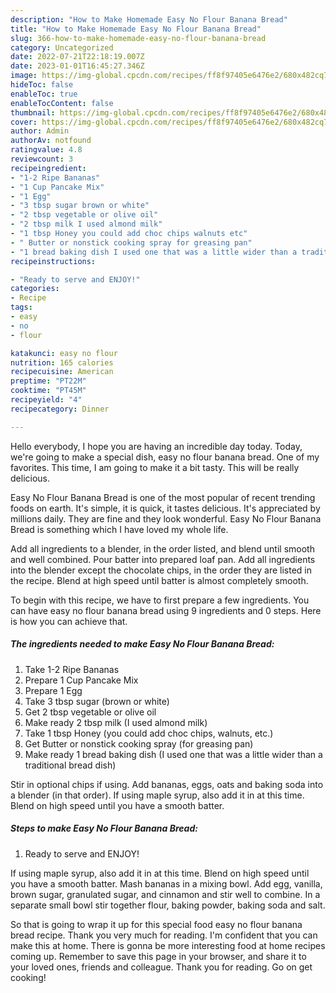 ```yaml
---
description: "How to Make Homemade Easy No Flour Banana Bread"
title: "How to Make Homemade Easy No Flour Banana Bread"
slug: 366-how-to-make-homemade-easy-no-flour-banana-bread
category: Uncategorized
date: 2022-07-21T22:18:19.007Z
date: 2023-01-01T16:45:27.346Z
image: https://img-global.cpcdn.com/recipes/ff8f97405e6476e2/680x482cq70/easy-no-flour-banana-bread-recipe-main-photo.jpg
hideToc: false
enableToc: true
enableTocContent: false
thumbnail: https://img-global.cpcdn.com/recipes/ff8f97405e6476e2/680x482cq70/easy-no-flour-banana-bread-recipe-main-photo.jpg
cover: https://img-global.cpcdn.com/recipes/ff8f97405e6476e2/680x482cq70/easy-no-flour-banana-bread-recipe-main-photo.jpg
author: Admin
authorAv: notfound
ratingvalue: 4.8
reviewcount: 3
recipeingredient:
- "1-2 Ripe Bananas"
- "1 Cup Pancake Mix"
- "1 Egg"
- "3 tbsp sugar brown or white"
- "2 tbsp vegetable or olive oil"
- "2 tbsp milk I used almond milk"
- "1 tbsp Honey you could add choc chips walnuts etc"
- " Butter or nonstick cooking spray for greasing pan"
- "1 bread baking dish I used one that was a little wider than a traditional bread dish"
recipeinstructions:

- "Ready to serve and ENJOY!"
categories:
- Recipe
tags:
- easy
- no
- flour

katakunci: easy no flour 
nutrition: 165 calories
recipecuisine: American
preptime: "PT22M"
cooktime: "PT45M"
recipeyield: "4"
recipecategory: Dinner

---
```



Hello everybody, I hope you are having an incredible day today. Today, we're going to make a special dish, easy no flour banana bread. One of my favorites. This time, I am going to make it a bit tasty. This will be really delicious.

Easy No Flour Banana Bread is one of the most popular of recent trending foods on earth. It's simple, it is quick, it tastes delicious. It's appreciated by millions daily. They are fine and they look wonderful. Easy No Flour Banana Bread is something which I have loved my whole life.

Add all ingredients to a blender, in the order listed, and blend until smooth and well combined. Pour batter into prepared loaf pan. Add all ingredients into the blender except the chocolate chips, in the order they are listed in the recipe. Blend at high speed until batter is almost completely smooth.


To begin with this recipe, we have to first prepare a few ingredients. You can have easy no flour banana bread using 9 ingredients and 0 steps. Here is how you can achieve that.

<!--inarticleads1-->

##### The ingredients needed to make Easy No Flour Banana Bread:

1. Take 1-2 Ripe Bananas
1. Prepare 1 Cup Pancake Mix
1. Prepare 1 Egg
1. Take 3 tbsp sugar (brown or white)
1. Get 2 tbsp vegetable or olive oil
1. Make ready 2 tbsp milk (I used almond milk)
1. Take 1 tbsp Honey (you could add choc chips, walnuts, etc.)
1. Get  Butter or nonstick cooking spray (for greasing pan)
1. Make ready 1 bread baking dish (I used one that was a little wider than a traditional bread dish)


Stir in optional chips if using. Add bananas, eggs, oats and baking soda into a blender (in that order). If using maple syrup, also add it in at this time. Blend on high speed until you have a smooth batter. 

<!--inarticleads2-->

##### Steps to make Easy No Flour Banana Bread:


1. Ready to serve and ENJOY!

If using maple syrup, also add it in at this time. Blend on high speed until you have a smooth batter. Mash bananas in a mixing bowl. Add egg, vanilla, brown sugar, granulated sugar, and cinnamon and stir well to combine. In a separate small bowl stir together flour, baking powder, baking soda and salt. 

So that is going to wrap it up for this special food easy no flour banana bread recipe. Thank you very much for reading. I'm confident that you can make this at home. There is gonna be more interesting food at home recipes coming up. Remember to save this page in your browser, and share it to your loved ones, friends and colleague. Thank you for reading. Go on get cooking!
